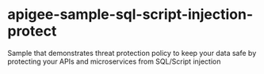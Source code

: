 # apigee-sample-sql-script-injection-protect
Sample that demonstrates threat protection policy to keep your data safe by protecting your APIs and microservices from SQL/Script injection
